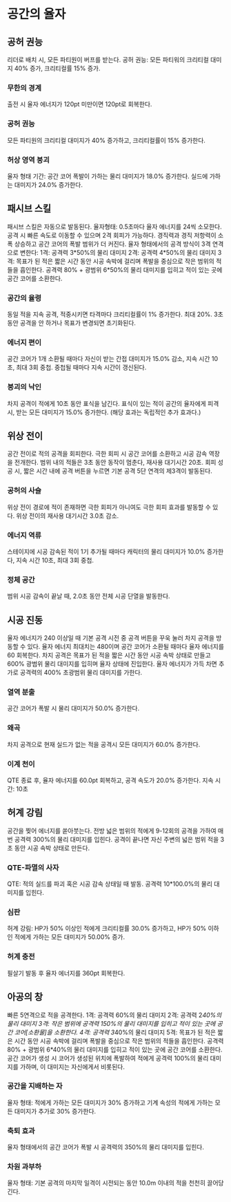# 공간의 율자

## 공허 권능

리더로 배치 시, 모든 파티원이 버프를 받는다.
공허 권능: 모든 파티워의 크리티컬 대미지 40% 증가, 크리티컬률 15% 증가.

### 무한의 경계

출전 시 율자 에너지가 120pt 미만이면 120pt로 회복한다.

### 공허 권능

모든 파티원의 크리티컬 대미지가 40% 증가하고, 크리티컬률이 15% 증가한다.

### 허상 영역 붕괴

율자 형태 기간: 공간 코어 폭발이 가하는 물리 대미지가 18.0% 증가한다. 실드에 가하는 대미지가 24.0% 증가한다.

## 패시브 스킬

패시브 스킬은 자동으로 발동된다.
율자형태: 0.5초마다 율자 에너지를 24씩 소모한다. 공격 시 빠른 속도로 이동할 수 있으며 2격 회피가 가능하다. 경직력과 경직 저항력이 소폭 상승하고 공간 코어의 폭발 범위가 더 커진다.
율자 형태에서의 공격 방식이 3격 연격으로 변한다:
1격: 공격력 3\*50%의 물리 대미지
2격: 공격력 4\*50%의 물리 대미지
3격: 목표가 된 적은 짧은 시간 동안 시공 속박에 걸리며 폭발을 중심으로 작은 범위의 적들을 흡인한다. 공격력 80% + 광범위 6\*50%의 물리 대미지를 입히고 적이 있는 곳에 공간 코어를 소환한다.

### 공간의 율령

동일 적을 지속 공격, 적중시키면 타격마다 크리티컬률이 1% 증가한다. 최대 20%. 3초 동안 공격을 안 하거나 목표가 변경되면 초기화된다.

### 에너지 편이

공간 코어가 1개 소환될 때마다 자신이 받는 간접 대미지가 15.0% 감소, 지속 시간 10초, 최대 3회 중첩. 중첩될 때마다 지속 시간이 갱신된다.

### 붕괴의 낙인

차지 공격이 적에게 10초 동안 표식을 남긴다. 표식이 있는 적이 공간의 율자에게 피격 시, 받는 모든 대미지가 15.0% 증가한다. (해당 효과는 독립적인 추가 효과다.)

## 위상 전이

공간 전이로 적의 공격을 회피한다.
극한 회피 시 공간 코어를 소환하고 시공 감속 역장을 전개한다. 범위 내의 적들은 3초 동안 동작이 멈춘다, 재사용 대기시간 20초.
회피 성공 시, 짧은 시간 내에 공격 버튼을 누르면 기본 공격 5단 연격의 제3격이 발동된다.

### 공허의 사슬

위상 전이 경로에 적이 존재하면 극한 회피가 아니여도 극한 회피 효과를 발동할 수 있다. 위상 전이의 재사용 대기시간 3.0초 감소.

### 에너지 역류

스테이지에 시공 감속된 적이 1기 추가될 때마다 캐릭터의 물리 대미지가 10.0% 증가한다, 지속 시간 10초, 최대 3회 중첩.

### 정체 공간

범위 시공 감속이 끝날 때, 2.0초 동안 전체 시공 단열을 발동한다.

## 시공 진동

율자 에너지가 240 이상일 때 기본 공격 시전 중 공격 버튼을 꾸욱 눌러 차지 공격을 방동할 수 있다.
율자 에너지 최대치는 480이며 공간 코어가 소환될 때마다 율자 에너지를 60 회복한다. 차지 공격은 목표가 된 적을 짧은 시간 동안 시공 속박 상태로 만들고 600% 광범위 물리 대미지를 입히며 율자 상태에 진입한다.
율자 에너지가 가득 차면 추가로 공격력의 400% 초광범위 물리 대미지를 가한다.

### 열역 분출

공간 코어가 폭발 시 물리 대미지가 50.0% 증가한다.

### 왜곡

차지 공격으로 현재 실드가 없는 적을 공격시 모든 대미지가 60.0% 증가한다.

### 이계 천이

QTE 종료 후, 율자 에너지를 60.0pt 회복하고, 공격 속도가 20.0% 증가한다. 지속 시간: 10초

## 허계 강림

공간을 찢어 에너지를 쏟아붓는다.
전방 넓은 범위의 적에게 9-12회의 공격을 가하여 매번 공격력 300%의 물리 대미지를 입힌다. 공격이 끝나면 자신 주변의 넓은 범위 적을 3초 동안 시공 속박 상태로 만든다.

### QTE-파멸의 사자

QTE: 적의 실드를 파괴 혹은 시공 감속 상태일 때 발동.
공격력 10\*100.0%의 물리 대미지를 입힌다.

### 심판

허계 강림: HP가 50% 이상인 적에게 크리티컬률 30.0% 증가하고, HP가 50% 이하인 적에게 가하는 모든 대미지가 50.00% 증가.

### 허계 충전

필살기 발동 후 율자 에너지를 360pt 회복한다.

## 아공의 창

빠른 5연격으로 적을 공격한다.
1격: 공격력 60%의 물리 대미지
2격: 공격력 2*40%의 물리 대미지
3격: 작은 범위에 공격력 150%의 물리 대미지를 입히고 적이 있는 곳에 공간 코어[소환물]을 소환한다.
4격: 공격력 3*40%의 물리 대미지
5격: 목표가 된 적은 짧은 시간 동안 시공 속박에 걸리며 폭발을 중심으로 작은 범위의 적들을 흡인한다. 공격력 80% + 광범위 6\*40%의 물리 대미지를 입히고 적이 있는 곳에 공간 코어를 소환한다.
공간 코어가 생성 시 코어가 생성된 위치에 폭발하여 적에게 공격력 100%의 물리 대미지를 가하며, 이 대미지는 자신에게서 비롯된다.

### 공간을 지배하는 자

율자 형태: 적에게 가하는 모든 대미지가 30% 증가하고 기계 속성의 적에게 가하는 모든 대미지가 추가로 30% 증가한다.

### 축퇴 효과

율자 형태에서의 공간 코어가 폭발 시 공격력의 350%의 물리 대미지를 입힌다.

### 차원 과부하

율자 형태: 기본 공격의 마지막 일격이 시전되는 동안 10.0m 이내의 적을 천천히 끌어당긴다.
